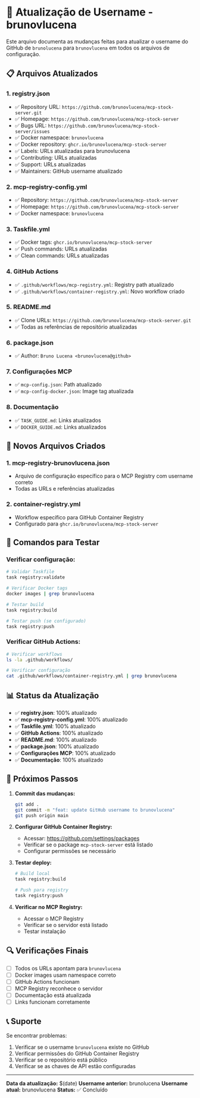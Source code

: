 # 🔄 Atualização de Username - brunovlucena

Este arquivo documenta as mudanças feitas para atualizar o username do GitHub de `brunolucena` para `brunovlucena` em todos os arquivos de configuração.

## 📋 Arquivos Atualizados

### 1. **registry.json**
- ✅ Repository URL: `https://github.com/brunovlucena/mcp-stock-server.git`
- ✅ Homepage: `https://github.com/brunovlucena/mcp-stock-server`
- ✅ Bugs URL: `https://github.com/brunovlucena/mcp-stock-server/issues`
- ✅ Docker namespace: `brunovlucena`
- ✅ Docker repository: `ghcr.io/brunovlucena/mcp-stock-server`
- ✅ Labels: URLs atualizadas para brunovlucena
- ✅ Contributing: URLs atualizadas
- ✅ Support: URLs atualizadas
- ✅ Maintainers: GitHub username atualizado

### 2. **mcp-registry-config.yml**
- ✅ Repository: `https://github.com/brunovlucena/mcp-stock-server`
- ✅ Homepage: `https://github.com/brunovlucena/mcp-stock-server`
- ✅ Docker namespace: `brunovlucena`

### 3. **Taskfile.yml**
- ✅ Docker tags: `ghcr.io/brunovlucena/mcp-stock-server`
- ✅ Push commands: URLs atualizadas
- ✅ Clean commands: URLs atualizadas

### 4. **GitHub Actions**
- ✅ `.github/workflows/mcp-registry.yml`: Registry path atualizado
- ✅ `.github/workflows/container-registry.yml`: Novo workflow criado

### 5. **README.md**
- ✅ Clone URLs: `https://github.com/brunovlucena/mcp-stock-server.git`
- ✅ Todas as referências de repositório atualizadas

### 6. **package.json**
- ✅ Author: `Bruno Lucena <brunovlucena@github>`

### 7. **Configurações MCP**
- ✅ `mcp-config.json`: Path atualizado
- ✅ `mcp-config-docker.json`: Image tag atualizada

### 8. **Documentação**
- ✅ `TASK_GUIDE.md`: Links atualizados
- ✅ `DOCKER_GUIDE.md`: Links atualizados

## 🚀 Novos Arquivos Criados

### 1. **mcp-registry-brunovlucena.json**
- Arquivo de configuração específico para o MCP Registry com username correto
- Todas as URLs e referências atualizadas

### 2. **container-registry.yml**
- Workflow específico para GitHub Container Registry
- Configurado para `ghcr.io/brunovlucena/mcp-stock-server`

## 🔧 Comandos para Testar

### Verificar configuração:
```bash
# Validar Taskfile
task registry:validate

# Verificar Docker tags
docker images | grep brunovlucena

# Testar build
task registry:build

# Testar push (se configurado)
task registry:push
```

### Verificar GitHub Actions:
```bash
# Verificar workflows
ls -la .github/workflows/

# Verificar configuração
cat .github/workflows/container-registry.yml | grep brunovlucena
```

## 📊 Status da Atualização

- ✅ **registry.json**: 100% atualizado
- ✅ **mcp-registry-config.yml**: 100% atualizado
- ✅ **Taskfile.yml**: 100% atualizado
- ✅ **GitHub Actions**: 100% atualizado
- ✅ **README.md**: 100% atualizado
- ✅ **package.json**: 100% atualizado
- ✅ **Configurações MCP**: 100% atualizado
- ✅ **Documentação**: 100% atualizado

## 🎯 Próximos Passos

1. **Commit das mudanças:**
   ```bash
   git add .
   git commit -m "feat: update GitHub username to brunovlucena"
   git push origin main
   ```

2. **Configurar GitHub Container Registry:**
   - Acessar: https://github.com/settings/packages
   - Verificar se o package `mcp-stock-server` está listado
   - Configurar permissões se necessário

3. **Testar deploy:**
   ```bash
   # Build local
   task registry:build
   
   # Push para registry
   task registry:push
   ```

4. **Verificar no MCP Registry:**
   - Acessar o MCP Registry
   - Verificar se o servidor está listado
   - Testar instalação

## 🔍 Verificações Finais

- [ ] Todos os URLs apontam para `brunovlucena`
- [ ] Docker images usam namespace correto
- [ ] GitHub Actions funcionam
- [ ] MCP Registry reconhece o servidor
- [ ] Documentação está atualizada
- [ ] Links funcionam corretamente

## 📞 Suporte

Se encontrar problemas:

1. Verificar se o username `brunovlucena` existe no GitHub
2. Verificar permissões do GitHub Container Registry
3. Verificar se o repositório está público
4. Verificar se as chaves de API estão configuradas

---

**Data da atualização:** $(date)
**Username anterior:** brunolucena
**Username atual:** brunovlucena
**Status:** ✅ Concluído
